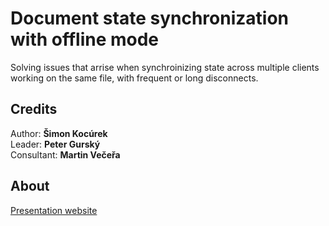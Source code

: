# Document state synchronization with offline mode
Solving issues that arrise when synchroinizing state across multiple clients
working on the same file, with frequent or long disconnects.

## Credits
Author: **Šimon Kocúrek**  
Leader:  **Peter Gurský**  
Consultant: **Martin Večeřa**

## About
[Presentation website](https://s.ics.upjs.sk/~skocurek/)
